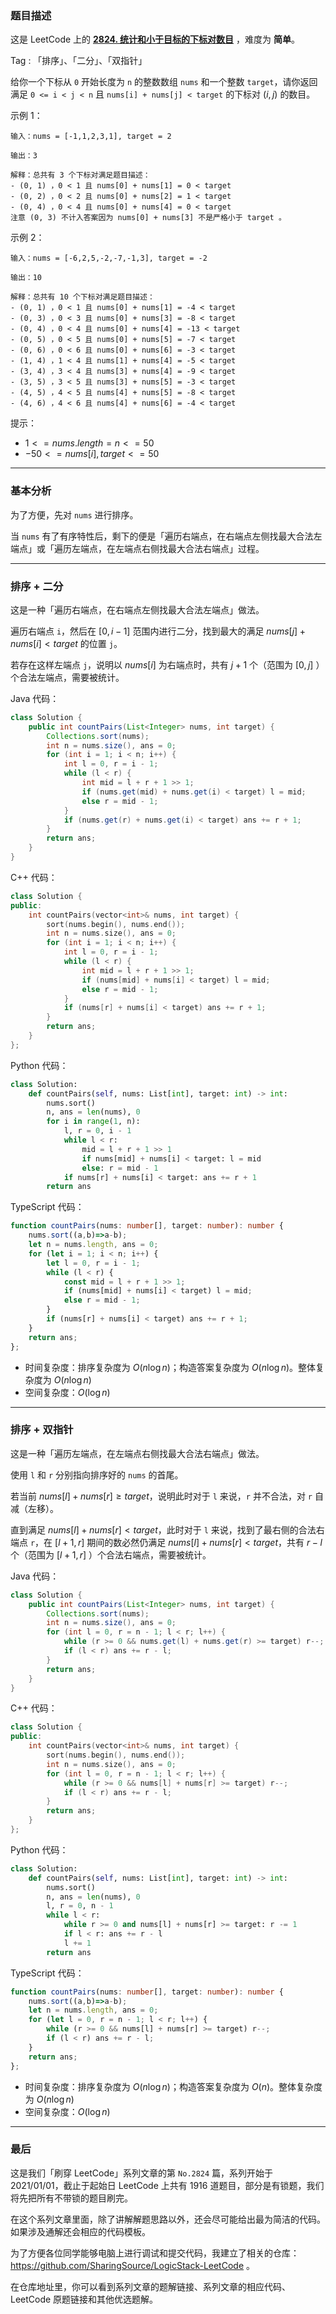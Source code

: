 ### 题目描述

这是 LeetCode 上的 **[2824. 统计和小于目标的下标对数目](https://leetcode.cn/problems/count-pairs-whose-sum-is-less-than-target/solutions/2539761/gong-shui-san-xie-xiang-jie-zuo-zhao-you-1yji/)** ，难度为 **简单**。

Tag : 「排序」、「二分」、「双指针」



给你一个下标从 `0` 开始长度为 `n` 的整数数组 `nums` 和一个整数 `target`，请你返回满足 `0 <= i < j < n` 且 `nums[i] + nums[j] < target` 的下标对 $(i, j)$ 的数目。

示例 1：
```
输入：nums = [-1,1,2,3,1], target = 2

输出：3

解释：总共有 3 个下标对满足题目描述：
- (0, 1) ，0 < 1 且 nums[0] + nums[1] = 0 < target
- (0, 2) ，0 < 2 且 nums[0] + nums[2] = 1 < target 
- (0, 4) ，0 < 4 且 nums[0] + nums[4] = 0 < target
注意 (0, 3) 不计入答案因为 nums[0] + nums[3] 不是严格小于 target 。
```
示例 2：
```
输入：nums = [-6,2,5,-2,-7,-1,3], target = -2

输出：10

解释：总共有 10 个下标对满足题目描述：
- (0, 1) ，0 < 1 且 nums[0] + nums[1] = -4 < target
- (0, 3) ，0 < 3 且 nums[0] + nums[3] = -8 < target
- (0, 4) ，0 < 4 且 nums[0] + nums[4] = -13 < target
- (0, 5) ，0 < 5 且 nums[0] + nums[5] = -7 < target
- (0, 6) ，0 < 6 且 nums[0] + nums[6] = -3 < target
- (1, 4) ，1 < 4 且 nums[1] + nums[4] = -5 < target
- (3, 4) ，3 < 4 且 nums[3] + nums[4] = -9 < target
- (3, 5) ，3 < 5 且 nums[3] + nums[5] = -3 < target
- (4, 5) ，4 < 5 且 nums[4] + nums[5] = -8 < target
- (4, 6) ，4 < 6 且 nums[4] + nums[6] = -4 < target
```

提示：
* $1 <= nums.length = n <= 50$
* $-50 <= nums[i], target <= 50$

---

### 基本分析

为了方便，先对 `nums` 进行排序。

当 `nums` 有了有序特性后，剩下的便是「遍历右端点，在右端点左侧找最大合法左端点」或「遍历左端点，在左端点右侧找最大合法右端点」过程。

---

### 排序 + 二分

这是一种「遍历右端点，在右端点左侧找最大合法左端点」做法。

遍历右端点 `i`，然后在 $[0, i - 1]$ 范围内进行二分，找到最大的满足 $nums[j] + nums[i] < target$ 的位置 `j`。

若存在这样左端点 `j`，说明以 $nums[i]$ 为右端点时，共有 $j + 1$ 个（范围为 $[0, j]$ ）个合法左端点，需要被统计。

Java 代码：

```Java
class Solution {
    public int countPairs(List<Integer> nums, int target) {
        Collections.sort(nums);
        int n = nums.size(), ans = 0;
        for (int i = 1; i < n; i++) {
            int l = 0, r = i - 1;
            while (l < r) {
                int mid = l + r + 1 >> 1;
                if (nums.get(mid) + nums.get(i) < target) l = mid;
                else r = mid - 1;
            }
            if (nums.get(r) + nums.get(i) < target) ans += r + 1;
        }
        return ans;
    }
}
```
C++ 代码：
```C++
class Solution {
public:
    int countPairs(vector<int>& nums, int target) {
        sort(nums.begin(), nums.end());
        int n = nums.size(), ans = 0;
        for (int i = 1; i < n; i++) {
            int l = 0, r = i - 1;
            while (l < r) {
                int mid = l + r + 1 >> 1;
                if (nums[mid] + nums[i] < target) l = mid;
                else r = mid - 1;
            }
            if (nums[r] + nums[i] < target) ans += r + 1;
        }
        return ans;
    }
};

```
Python 代码：
```Python
class Solution:
    def countPairs(self, nums: List[int], target: int) -> int:
        nums.sort()
        n, ans = len(nums), 0
        for i in range(1, n):
            l, r = 0, i - 1
            while l < r:
                mid = l + r + 1 >> 1
                if nums[mid] + nums[i] < target: l = mid
                else: r = mid - 1
            if nums[r] + nums[i] < target: ans += r + 1
        return ans
```
TypeScript 代码：
```TypeScript
function countPairs(nums: number[], target: number): number {
    nums.sort((a,b)=>a-b);
    let n = nums.length, ans = 0;
    for (let i = 1; i < n; i++) {
        let l = 0, r = i - 1;
        while (l < r) {
            const mid = l + r + 1 >> 1;
            if (nums[mid] + nums[i] < target) l = mid;
            else r = mid - 1;
        }
        if (nums[r] + nums[i] < target) ans += r + 1;
    }
    return ans;
};
```
* 时间复杂度：排序复杂度为 $O(n\log{n})$；构造答案复杂度为 $O(n\log{n})$。整体复杂度为 $O(n\log{n})$
* 空间复杂度：$O(\log{n})$

---

### 排序 + 双指针

这是一种「遍历左端点，在左端点右侧找最大合法右端点」做法。

使用 `l` 和 `r` 分别指向排序好的 `nums` 的首尾。

若当前 $nums[l] + nums[r] \geq target$，说明此时对于 `l` 来说，`r` 并不合法，对 `r` 自减（左移）。

直到满足 $nums[l] + nums[r] < target$，此时对于 `l` 来说，找到了最右侧的合法右端点 `r`，在 $[l + 1, r]$ 期间的数必然仍满足 $nums[l] + nums[r] < target$，共有 $r - l$ 个（范围为 $[l + 1, r]$ ）个合法右端点，需要被统计。

Java 代码：
```Java
class Solution {
    public int countPairs(List<Integer> nums, int target) {
        Collections.sort(nums);
        int n = nums.size(), ans = 0;
        for (int l = 0, r = n - 1; l < r; l++) {
            while (r >= 0 && nums.get(l) + nums.get(r) >= target) r--;
            if (l < r) ans += r - l;
        }
        return ans;
    }
}
```
C++ 代码：
```C++
class Solution {
public:
    int countPairs(vector<int>& nums, int target) {
        sort(nums.begin(), nums.end());
        int n = nums.size(), ans = 0;
        for (int l = 0, r = n - 1; l < r; l++) {
            while (r >= 0 && nums[l] + nums[r] >= target) r--;
            if (l < r) ans += r - l;
        }
        return ans;
    }
};
```
Python 代码：
```Python
class Solution:
    def countPairs(self, nums: List[int], target: int) -> int:
        nums.sort()
        n, ans = len(nums), 0
        l, r = 0, n - 1
        while l < r:
            while r >= 0 and nums[l] + nums[r] >= target: r -= 1
            if l < r: ans += r - l
            l += 1
        return ans
```
TypeScript 代码：
```TypeScript
function countPairs(nums: number[], target: number): number {
    nums.sort((a,b)=>a-b);
    let n = nums.length, ans = 0;
    for (let l = 0, r = n - 1; l < r; l++) {
        while (r >= 0 && nums[l] + nums[r] >= target) r--;
        if (l < r) ans += r - l;
    }
    return ans;
};
```
* 时间复杂度：排序复杂度为 $O(n\log{n})$；构造答案复杂度为 $O(n)$。整体复杂度为 $O(n\log{n})$
* 空间复杂度：$O(\log{n})$

---

### 最后

这是我们「刷穿 LeetCode」系列文章的第 `No.2824` 篇，系列开始于 2021/01/01，截止于起始日 LeetCode 上共有 1916 道题目，部分是有锁题，我们将先把所有不带锁的题目刷完。

在这个系列文章里面，除了讲解解题思路以外，还会尽可能给出最为简洁的代码。如果涉及通解还会相应的代码模板。

为了方便各位同学能够电脑上进行调试和提交代码，我建立了相关的仓库：https://github.com/SharingSource/LogicStack-LeetCode 。

在仓库地址里，你可以看到系列文章的题解链接、系列文章的相应代码、LeetCode 原题链接和其他优选题解。

